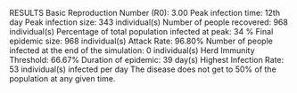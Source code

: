 RESULTS
Basic Reproduction Number (R0): 3.00
Peak infection time: 12th day
Peak infection size: 343 individual(s)
Number of people recovered: 968 individual(s)
Percentage of total population infected at peak: 34 %
Final epidemic size: 968 individual(s)
Attack Rate: 96.80%
Number of people infected at the end of the simulation: 0 individual(s)
Herd Immunity Threshold: 66.67%
Duration of epidemic: 39 day(s)
Highest Infection Rate: 53 individual(s) infected per day
The disease does not get to 50% of the population at any given time.
